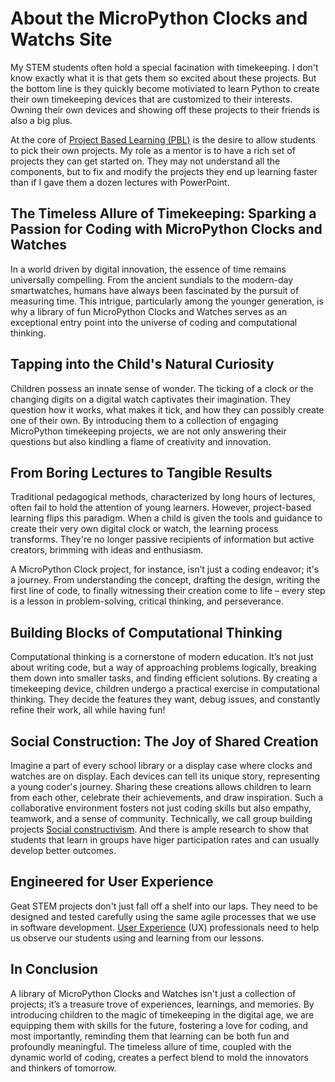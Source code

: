 # About the MicroPython Clocks and Watchs Site

<!-- 
Sample Prompt:
Create a persuave motivational article about the values of a website dedicated
to the creation of clocks and watches using MicroPython.
Reference the following points:

1. Kids love clocs and watches
2. The lower cost of components
3. The need to teach computational thinking
4. The value of project-based learning
5. The value of social construction
6. The need for well-designed lesson plans
7. The focus on user experience
-->

My STEM students often hold a special facination with timekeeping.
I don't know exactly what it is that gets them so excited about
these projects.  But the bottom line is they quickly become
motiviated to learn Python to create their own timekeeping
devices that are customized to their interests.  Owning their
own devices and showing off these
projects to their friends is also a big plus.

At the core of
 [Project Based Learning (PBL)](https://en.wikipedia.org/wiki/Project-based_learning)
 is the desire to allow students to pick their own projects.  My role
 as a mentor is to have a rich set of projects they can get
 started on.  They may not understand all the components, but
 to fix and modify the projects they end up learning
 faster than if I gave them a dozen lectures with PowerPoint.

## The Timeless Allure of Timekeeping: Sparking a Passion for Coding with MicroPython Clocks and Watches

In a world driven by digital innovation, the essence of time remains universally compelling. From the ancient sundials to the modern-day smartwatches, humans have always been fascinated by the pursuit of measuring time. This intrigue, particularly among the younger generation, is why a library of fun MicroPython Clocks and Watches serves as an exceptional entry point into the universe of coding and computational thinking.

## Tapping into the Child's Natural Curiosity

Children possess an innate sense of wonder. The ticking of a clock or the changing digits on a digital watch captivates their imagination. They question how it works, what makes it tick, and how they can possibly create one of their own. By introducing them to a collection of engaging MicroPython timekeeping projects, we are not only answering their questions but also kindling a flame of creativity and innovation.

## From Boring Lectures to Tangible Results

Traditional pedagogical methods, characterized by long hours of lectures, often fail to hold the attention of young learners. However, project-based learning flips this paradigm. When a child is given the tools and guidance to create their very own digital clock or watch, the learning process transforms. They're no longer passive recipients of information but active creators, brimming with ideas and enthusiasm.

A MicroPython Clock project, for instance, isn’t just a coding endeavor; it's a journey. From understanding the concept, drafting the design, writing the first line of code, to finally witnessing their creation come to life – every step is a lesson in problem-solving, critical thinking, and perseverance.

## Building Blocks of Computational Thinking

Computational thinking is a cornerstone of modern education. It’s not just about writing code, but a way of approaching problems logically, breaking them down into smaller tasks, and finding efficient solutions. By creating a timekeeping device, children undergo a practical exercise in computational thinking. They decide the features they want, debug issues, and constantly refine their work, all while having fun!

## Social Construction: The Joy of Shared Creation

Imagine a part of every school library or a display case where clocks and watches are on display.   Each devices can tell its unique story, representing a young coder's journey. Sharing these creations allows children to learn from each other, celebrate their achievements, and draw inspiration. Such a collaborative environment fosters not just coding skills but also empathy, teamwork, and a sense of community.  Technically, we call group building projects [Social constructivism](https://en.wikipedia.org/wiki/Social_constructivism#Education).  And there is ample
research to show that students that learn in groups have higer participation rates and can usually develop better outcomes.

## Engineered for User Experience

Geat STEM projects don't just fall off a shelf into our laps.  They need to be designed and tested carefully using the same agile processes that we use in software development.  [User Experience](https://en.wikipedia.org/wiki/User_experience) (UX) professionals need to help us observe our students using and learning from our lessons.


## In Conclusion

A library of MicroPython Clocks and Watches isn't just a collection of projects; it’s a treasure trove of experiences, learnings, and memories. By introducing children to the magic of timekeeping in the digital age, we are equipping them with skills for the future, fostering a love for coding, and most importantly, reminding them that learning can be both fun and profoundly meaningful. The timeless allure of time, coupled with the dynamic world of coding, creates a perfect blend to mold the innovators and thinkers of tomorrow.